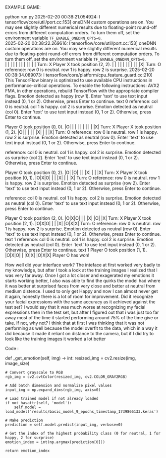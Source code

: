 EXAMPLE GAME:

python run.py
2025-02-20 00:38:21.054924: I tensorflow/core/util/port.cc:153] oneDNN custom operations are on. You may see slightly different numerical results due to floating-point round-off errors from different computation orders. To turn them off, set the environment variable `TF_ENABLE_ONEDNN_OPTS=0`.   
2025-02-20 00:38:22.269616: I tensorflow/core/util/port.cc:153] oneDNN custom operations are on. You may see slightly different numerical results due to floating-point round-off errors from different computation orders. To turn them off, set the environment variable `TF_ENABLE_ONEDNN_OPTS=0`.   
| | | |
| | | |
| | | |
Turn: X
Player X took position (2, 2).
| | | |
| | | |
| | |X|
Turn: O
reference:
row 0 is neutral.
row 1 is happy.
row 2 is surprise.
2025-02-20 00:38:34.089073: I tensorflow/core/platform/cpu_feature_guard.cc:210] This TensorFlow binary is optimized to use available CPU instructions in performance-critical operations.
To enable the following instructions: AVX2 FMA, in other operations, rebuild TensorFlow with the appropriate compiler flags.
Emotion detected as happy (row 1). Enter 'text' to use text input instead (0, 1 or 2). Otherwise, press Enter to continue.
text
0
reference:
col 0 is neutral.
col 1 is happy.
col 2 is surprise.
Emotion detected as neutral (col 0). Enter 'text' to use text input instead (0, 1 or 2). Otherwise, press Enter to continue.

Player O took position (0, 0).
|O| | |
| | | |
| | |X|
Turn: X
Player X took position (1, 2).
|O| | |
| | |X|
| | |X|
Turn: O
reference:
row 0 is neutral.
row 1 is happy.
row 2 is surprise.
Emotion detected as neutral (row 0). Enter 'text' to use text input instead (0, 1 or 2). Otherwise, press Enter to continue.

reference:
col 0 is neutral.
col 1 is happy.
col 2 is surprise.
Emotion detected as surprise (col 2). Enter 'text' to use text input instead (0, 1 or 2). Otherwise, press Enter to continue.

Player O took position (0, 2).
|O| |O|
| | |X|
| | |X|
Turn: X
Player X took position (0, 1).
|O|X|O|
| | |X|
| | |X|
Turn: O
reference:
row 0 is neutral.
row 1 is happy.
row 2 is surprise.
Emotion detected as surprise (row 2). Enter 'text' to use text input instead (0, 1 or 2). Otherwise, press Enter to continue.

reference:
col 0 is neutral.
col 1 is happy.
col 2 is surprise.
Emotion detected as neutral (col 0). Enter 'text' to use text input instead (0, 1 or 2). Otherwise, press Enter to continue.

Player O took position (2, 0).
|O|X|O|
| | |X|
|O| |X|
Turn: X
Player X took position (2, 1).
|O|X|O|
| | |X|
|O|X|X|
Turn: O
reference:
row 0 is neutral.
row 1 is happy.
row 2 is surprise.
Emotion detected as neutral (row 0). Enter 'text' to use text input instead (0, 1 or 2). Otherwise, press Enter to continue.
text
1
reference:
col 0 is neutral.
col 1 is happy.
col 2 is surprise.
Emotion detected as neutral (col 0). Enter 'text' to use text input instead (0, 1 or 2). Otherwise, press Enter to continue.
text
1
Player O took position (1, 1).
|O|X|O|
| |O|X|
|O|X|X|
Player O has won!


How well did your interface work?
    The inteface at first worked very badly to my knowledge, but after I took a look at the training images I realized that I was very far away. Once I got a lot closer and exagerated my emotions it starts working better, I also was able to find the quirks the model had where it was better at surprised faces from very close and better at neutral from medium distence. I used to only get Happy and now I can almost never get it again, honestly there is a lot of room for improvement.
Did it recognize your facial expressions with the same accuracy as it achieved against the test set?
    I would say that it was much worse at recognizing my facial expressions then in the test set, but after I figured out that i was just too far away most of the time it started performing around 75% of the time give or take.
If not, why not?
    I think that at first I was thinking that it was not performing as well because the model overfit to the data, which in a way it did because it made it reliant on distance to the camera, but if I did try to look like the training images it worked a lot better

Code :

def _get_emotion(self, img) -> int:
    resized_img = cv2.resize(img, image_size)
    
    # Convert grayscale to RGB
    rgb_img = cv2.cvtColor(resized_img, cv2.COLOR_GRAY2RGB)
    
    # Add batch dimension and normalize pixel values
    input_img = np.expand_dims(rgb_img, axis=0)

    # Load trained model if not already loaded
    if not hasattr(self, 'model'):
        self.model = load_model('results/basic_model_9_epochs_timestamp_1739866133.keras')
    
    # Make prediction
    prediction = self.model.predict(input_img, verbose=0)

    # Get the index of the highest probability class (0 for neutral, 1 for happy, 2 for surprise)
    emotion_index = int(np.argmax(prediction[0]))
    
    return emotion_index